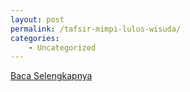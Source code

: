 ```yaml
---
layout: post
permalink: /tafsir-mimpi-lulus-wisuda/
categories:
    - Uncategorized
---
```


[Baca Selengkapnya](/09)